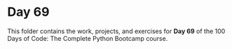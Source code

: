 # Day 69

This folder contains the work, projects, and exercises for **Day 69** of the 100 Days of Code: The Complete Python Bootcamp course.

